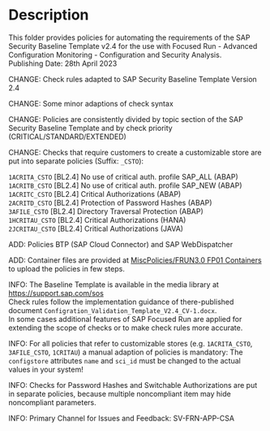 # Description

This folder provides policies for automating the requirements of the SAP Security Baseline Template v2.4 for the use with Focused Run - Advanced Configuration Monitoring - Configuration and Security Analysis.  
Publishing Date: 28th April 2023

CHANGE: Check rules adapted to SAP Security Baseline Template Version 2.4

CHANGE: Some minor adaptions of check syntax

CHANGE: Policies are consistently divided by topic section of the SAP Security Baseline Template and by check priority (CRITICAL/STANDARD/EXTENDED)

CHANGE: Checks that require customers to create a customizable store are put into separate policies (Suffix: `_CSTO`):

`1ACRITA_CSTO`  [BL2.4] No use of critical auth. profile SAP_ALL (ABAP)  
`1ACRITB_CSTO`  [BL2.4] No use of critical auth. profile SAP_NEW (ABAP)  
`1ACRITC_CSTO`  [BL2.4] Critical Authorizations (ABAP)  
`2ACRITD_CSTO`	[BL2.4] Protection of Password Hashes (ABAP)  
`3AFILE_CSTO`	[BL2.4] Directory Traversal Protection (ABAP)  
`1HCRITAU_CSTO`	[BL2.4] Critical Authorizations (HANA)  
`2JCRITAU_CSTO`	[BL2.4] Critical Authorizations (JAVA)  

ADD: Policies BTP (SAP Cloud Connector) and SAP WebDispatcher

ADD: Container files are provided at [MiscPolicies/FRUN3.0 FP01 Containers](/SAP-samples/frun-csa-policies-best-practices/tree/main/MiscPolicies/FRUN3.0%20FP01%20Containers) to upload the policies in few steps.

INFO: The Baseline Template is available in the media library at https://support.sap.com/sos  
Check rules follow the implementation guidance of there-published document `Configration_Validation_Template_V2.4_CV-1.docx`.  
In some cases additional features of SAP Focused Run are applied for extending the scope of checks or to make check rules more accurate.

INFO: For all policies that refer to customizable stores (e.g. `1ACRITA_CSTO`, `3AFILE_CSTO`, `1CRITAU`) a manual adaption of policies is mandatory: The `configstore` attributes `name` and `sci_id` must be changed to the actual values in your system!

INFO: Checks for Password Hashes and Switchable Authorizations are put in separate policies, because multiple noncompliant item may hide noncompliant parameters.

INFO: Primary Channel for Issues and Feedback: SV-FRN-APP-CSA
